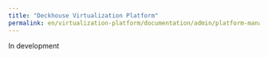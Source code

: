 ```yaml
---
title: "Deckhouse Virtualization Platform"
permalink: en/virtualization-platform/documentation/admin/platform-management/storage/supported-storage.html
---
```


In development

